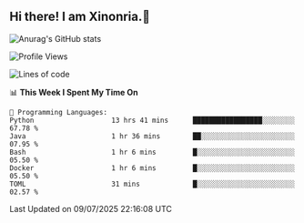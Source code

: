 ## Hi there! I am Xinonria.👋

![Anurag's GitHub stats](https://status-git-main-xinonrias-projects-f26540e3.vercel.app/api?username=xinonria&hide=stars,issues)

<!--START_SECTION:waka-->
![Profile Views](http://img.shields.io/badge/Profile%20Views-0-blue)

![Lines of code](https://img.shields.io/badge/From%20Hello%20World%20I%27ve%20Written-3.7%20million%20lines%20of%20code-blue)

📊 **This Week I Spent My Time On** 

```text
💬 Programming Languages: 
Python                   13 hrs 41 mins      █████████████████░░░░░░░░   67.78 % 
Java                     1 hr 36 mins        ██░░░░░░░░░░░░░░░░░░░░░░░   07.95 % 
Bash                     1 hr 6 mins         █░░░░░░░░░░░░░░░░░░░░░░░░   05.50 % 
Docker                   1 hr 6 mins         █░░░░░░░░░░░░░░░░░░░░░░░░   05.50 % 
TOML                     31 mins             █░░░░░░░░░░░░░░░░░░░░░░░░   02.57 % 
```


 Last Updated on 09/07/2025 22:16:08 UTC
<!--END_SECTION:waka-->

<!--
**xinonria/xinonria** is a ✨ _special_ ✨ repository because its `README.md` (this file) appears on your GitHub profile.

Here are some ideas to get you started:

- 🔭 I’m currently working on ...
- 🌱 I’m currently learning ...
- 👯 I’m looking to collaborate on ...
- 🤔 I’m looking for help with ...
- 💬 Ask me about ...
- 📫 How to reach me: ...
- 😄 Pronouns: ...
- ⚡ Fun fact: ...
-->
